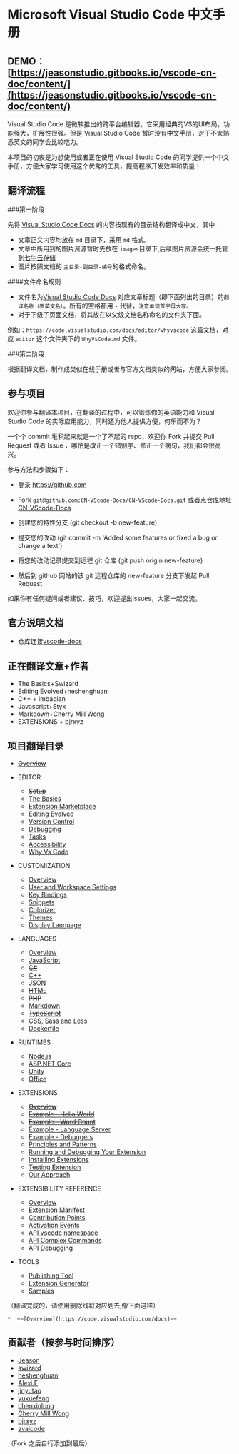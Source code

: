 Microsoft Visual Studio Code 中文手册
===============

## DEMO：[https://jeasonstudio.gitbooks.io/vscode-cn-doc/content/](https://jeasonstudio.gitbooks.io/vscode-cn-doc/content/)

Visual Studio Code 是微软推出的跨平台编辑器。它采用经典的VS的UI布局，功能强大，扩展性很强。但是  Visual Studio Code 暂时没有中文手册，对于不太熟悉英文的同学会比较吃力。

本项目的初衷是为想使用或者正在使用 Visual Studio Code 的同学提供一个中文手册，方便大家学习使用这个优秀的工具，提高程序开发效率和质量！


## 翻译流程

###第一阶段

先将 [Visual Studio Code Docs](https://code.visualstudio.com/docs) 的内容按现有的目录结构翻译成中文，其中：

- 文章正文内容均放在 `md` 目录下，采用 `md` 格式。
- 文章中所用到的图片资源暂时先放在 `images`目录下,后续图片资源会统一托管到[七牛云存储](http://www.qiniu.com/)
- 图片按照文档的 `主目录-副目录-编号`的格式命名。

####文件命名规则

- 文件名为[Visual Studio Code Docs](https://code.visualstudio.com/docs) 对应文章标题（即下面列出的目录）的`翻译名称（原英文名）`。所有的空格都用 `-` 代替，`注意单词首字母大写。`
- 对于下级子页面文档，将其放在以父级文档名称命名的文件夹下面。

例如：`https://code.visualstudio.com/docs/editor/whyvscode` 这篇文档，对应 `editor` 这个文件夹下的 `WhyVsCode.md` 文件。

###第二阶段

根据翻译文档，制作成类似在线手册或者与官方文档类似的网站，方便大家参阅。

## 参与项目

欢迎你参与翻译本项目，在翻译的过程中，可以锻炼你的英语能力和 Visual Studio Code 的实际应用能力，同时还为他人提供方便，何乐而不为？

一个个 commit 堆积起来就是一个了不起的 repo，欢迎你 Fork 并提交 Pull Request 或者 Issue ，哪怕是改正一个错别字、修正一个病句，我们都会很高兴。

参与方法和步骤如下：

* 登录 https://github.com

* Fork `git@github.com:CN-VScode-Docs/CN-VScode-Docs.git` 或者点仓库地址[CN-VScode-Docs](https://github.com/jeasonstudio/CN-VScode-Docs.git)

* 创建您的特性分支 (git checkout -b new-feature)

* 提交您的改动 (git commit -m 'Added some features or fixed a bug or change a text')

* 将您的改动记录提交到远程 git 仓库 (git push origin new-feature)

* 然后到 github 网站的该 git 远程仓库的 new-feature 分支下发起 Pull Request

如果你有任何疑问或者建议、技巧，欢迎提出Issues，大家一起交流。

## 官方说明文档

* 仓库连接[vscode-docs](https://github.com/Microsoft/vscode-docs.git)

## 正在翻译文章+作者

* The Basics+Swizard
* Editing Evolved+heshenghuan
* C++ + imbaqian
* Javascript+Styx
* Markdown+Cherry Mill Wong
* EXTENSIONS + bjrxyz
## 项目翻译目录

* ~~[Overview](https://code.visualstudio.com/docs)~~

* EDITOR
  * ~~[Setup](https://code.visualstudio.com/docs/editor/setup)~~
  * [The Basics](https://code.visualstudio.com/docs/editor/codebasics)
  * [Extension Marketplace](https://code.visualstudio.com/docs/editor/extension-gallery)
  * [Editing Evolved](https://code.visualstudio.com/docs/editor/editingevolved)
  * [Version Control](https://code.visualstudio.com/docs/editor/versioncontrol)
  * [Debugging](https://code.visualstudio.com/docs/editor/debugging)
  * [Tasks](https://code.visualstudio.com/docs/editor/tasks)
  * [Accessibility](https://code.visualstudio.com/docs/editor/accessibility)
  * [Why Vs Code](https://code.visualstudio.com/docs/editor/whyvscode)

* CUSTOMIZATION
  * [Overview](https://code.visualstudio.com/docs/customization/overview)
  * [User and Workspace Settings](https://code.visualstudio.com/docs/customization/userandworkspace)
  * [Key Bindings](https://code.visualstudio.com/docs/customization/keybindings)
  * [Snippets](https://code.visualstudio.com/docs/customization/userdefinedsnippets)
  * [Colorizer](https://code.visualstudio.com/docs/customization/colorizer)
  * [Themes](https://code.visualstudio.com/docs/customization/themes)
  * [Display Language](https://code.visualstudio.com/docs/customization/locales)

* LANGUAGES
  * [Overview](https://code.visualstudio.com/docs/languages/overview)
  * [JavaScript](https://code.visualstudio.com/docs/languages/javascript)
  * ~~[C#](https://code.visualstudio.com/docs/languages/csharp)~~
  * [C++](https://code.visualstudio.com/docs/languages/cpp)
  * [JSON](https://code.visualstudio.com/docs/languages/json)
  * ~~[HTML](https://code.visualstudio.com/docs/languages/html)~~
  * ~~[PHP](https://code.visualstudio.com/docs/languages/php)~~
  * [Markdown](https://code.visualstudio.com/docs/languages/markdown)
  * ~~[TypeScript](https://code.visualstudio.com/docs/languages/typescript)~~
  * [CSS, Sass and Less](https://code.visualstudio.com/docs/languages/css)
  * [Dockerfile](https://code.visualstudio.com/docs/languages/dockerfile)

* RUNTIMES
  * [Node.js](https://code.visualstudio.com/docs/runtimes/nodejs)
  * [ASP.NET Core](https://code.visualstudio.com/docs/runtimes/ASPnet5)
  * [Unity](https://code.visualstudio.com/docs/runtimes/unity)
  * [Office](https://code.visualstudio.com/docs/runtimes/office)

* EXTENSIONS
  * ~~[Overview](https://code.visualstudio.com/docs/extensions/overview)~~
  * ~~[Example - Hello World](https://code.visualstudio.com/docs/extensions/example-hello-world)~~
  * ~~[Example - Word Count](https://code.visualstudio.com/docs/extensions/example-word-count)~~
  * [Example - Language Server](https://code.visualstudio.com/docs/extensions/example-language-server)
  * [Example - Debuggers](https://code.visualstudio.com/docs/extensions/example-debuggers)
  * [Principles and Patterns](https://code.visualstudio.com/docs/extensions/patterns-and-principles)
  * [Running and Debugging Your Extension](https://code.visualstudio.com/docs/extensions/debugging-extensions)
  * [Installing Extensions](https://code.visualstudio.com/docs/extensions/install-extension)
  * [Testing Extension](https://code.visualstudio.com/docs/extensions/testing-extensions)
  * [Our Approach](https://code.visualstudio.com/docs/extensions/our-approach)

* EXTENSIBILITY REFERENCE
  * [Overview](https://code.visualstudio.com/docs/extensionAPI/overview)
  * [Extension Manifest](https://code.visualstudio.com/docs/extensionAPI/extension-manifest)
  * [Contribution Points](https://code.visualstudio.com/docs/extensionAPI/extension-points)
  * [Activation Events](https://code.visualstudio.com/docs/extensionAPI/activation-events)
  * [API vscode namespace](https://code.visualstudio.com/docs/extensionAPI/vscode-api)
  * [API Complex Commands](https://code.visualstudio.com/docs/extensionAPI/vscode-api-commands)
  * [API Debugging](https://code.visualstudio.com/docs/extensionAPI/api-debugging)

* TOOLS
  * [Publishing Tool](https://code.visualstudio.com/docs/tools/vscecli)
  * [Extension Generator](https://code.visualstudio.com/docs/tools/yocode)
  * [Samples](https://code.visualstudio.com/docs/tools/samples)

（翻译完成的，请使用删除线将对应划去,像下面这样）

    *  ~~[Overview](https://code.visualstudio.com/docs)~~

## 贡献者（按参与时间排序）

- [Jeason](http://jeasonstudio.github.io/)
- [swizard](http://swizardlv.github.io/)
- [heshenghuan](http://heshenghuan.github.io/)
- [Alexi.F](http://alexifeng.com/)
- [jinyutao](https://github.com/jinyutao)
- [yuxuefeng](https://github.com/twem007)
- [chenxinlong](http://github.com/chenxinlong)
- [Cherry Mill Wong](http://http://123.206.79.144/)
- [bjrxyz](https://github.com/bjrxyz)
- [avaicode](https://github.com/avaicode)

（Fork 之后自行添加到最后）
